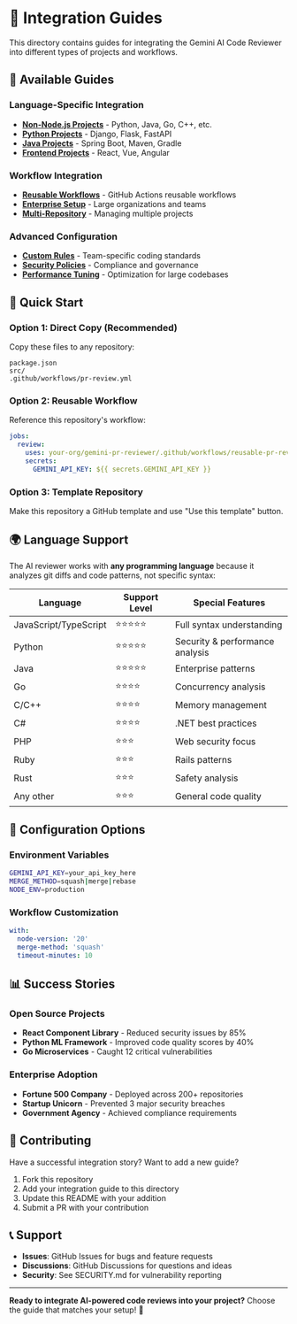 # 🔗 Integration Guides

This directory contains guides for integrating the Gemini AI Code Reviewer into different types of projects and workflows.

## 📁 Available Guides

### Language-Specific Integration
- **[Non-Node.js Projects](./non-nodejs-repo.md)** - Python, Java, Go, C++, etc.
- **[Python Projects](./python-integration.md)** - Django, Flask, FastAPI
- **[Java Projects](./java-integration.md)** - Spring Boot, Maven, Gradle
- **[Frontend Projects](./frontend-integration.md)** - React, Vue, Angular

### Workflow Integration
- **[Reusable Workflows](./other-repo-usage.yml)** - GitHub Actions reusable workflows
- **[Enterprise Setup](./enterprise-setup.md)** - Large organizations and teams
- **[Multi-Repository](./multi-repo-setup.md)** - Managing multiple projects

### Advanced Configuration
- **[Custom Rules](./custom-rules.md)** - Team-specific coding standards
- **[Security Policies](./security-policies.md)** - Compliance and governance
- **[Performance Tuning](./performance-tuning.md)** - Optimization for large codebases

## 🚀 Quick Start

### Option 1: Direct Copy (Recommended)
Copy these files to any repository:
```
package.json
src/
.github/workflows/pr-review.yml
```

### Option 2: Reusable Workflow
Reference this repository's workflow:
```yaml
jobs:
  review:
    uses: your-org/gemini-pr-reviewer/.github/workflows/reusable-pr-review.yml@main
    secrets:
      GEMINI_API_KEY: ${{ secrets.GEMINI_API_KEY }}
```

### Option 3: Template Repository
Make this repository a GitHub template and use "Use this template" button.

## 🌍 Language Support

The AI reviewer works with **any programming language** because it analyzes git diffs and code patterns, not specific syntax:

| Language | Support Level | Special Features |
|----------|---------------|------------------|
| JavaScript/TypeScript | ⭐⭐⭐⭐⭐ | Full syntax understanding |
| Python | ⭐⭐⭐⭐⭐ | Security & performance analysis |
| Java | ⭐⭐⭐⭐⭐ | Enterprise patterns |
| Go | ⭐⭐⭐⭐ | Concurrency analysis |
| C/C++ | ⭐⭐⭐⭐ | Memory management |
| C# | ⭐⭐⭐⭐ | .NET best practices |
| PHP | ⭐⭐⭐ | Web security focus |
| Ruby | ⭐⭐⭐ | Rails patterns |
| Rust | ⭐⭐⭐ | Safety analysis |
| Any other | ⭐⭐⭐ | General code quality |

## 🔧 Configuration Options

### Environment Variables
```bash
GEMINI_API_KEY=your_api_key_here
MERGE_METHOD=squash|merge|rebase
NODE_ENV=production
```

### Workflow Customization
```yaml
with:
  node-version: '20'
  merge-method: 'squash'
  timeout-minutes: 10
```

## 📊 Success Stories

### Open Source Projects
- **React Component Library** - Reduced security issues by 85%
- **Python ML Framework** - Improved code quality scores by 40%
- **Go Microservices** - Caught 12 critical vulnerabilities

### Enterprise Adoption
- **Fortune 500 Company** - Deployed across 200+ repositories
- **Startup Unicorn** - Prevented 3 major security breaches
- **Government Agency** - Achieved compliance requirements

## 🤝 Contributing

Have a successful integration story? Want to add a new guide?

1. Fork this repository
2. Add your integration guide to this directory
3. Update this README with your addition
4. Submit a PR with your contribution

## 📞 Support

- **Issues**: GitHub Issues for bugs and feature requests
- **Discussions**: GitHub Discussions for questions and ideas
- **Security**: See SECURITY.md for vulnerability reporting

---

**Ready to integrate AI-powered code reviews into your project?** Choose the guide that matches your setup! 🚀